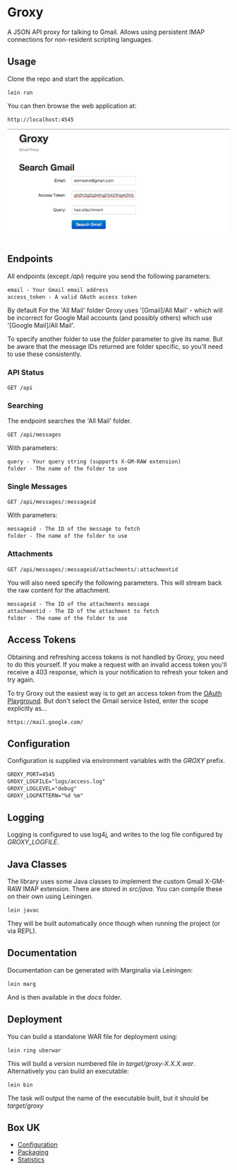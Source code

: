 
# Groxy

A JSON API proxy for talking to Gmail.  Allows using persistent IMAP connections for non-resident scripting languages.

## Usage

Clone the repo and start the application.

```
lein run
```

You can then browse the web application at:

```
http://localhost:4545
```

![](http://github.com/boxuk/groxy/raw/master/images/www.png)

## Endpoints

All endpoints (except _/api_) require you send the following parameters:

```
email - Your Gmail email address
access_token - A valid OAuth access token
```

By default For the 'All Mail' folder Groxy uses '[Gmail]/All Mail' - which will be incorrect
for Google Mail accounts (and possibly others) which use '[Google Mail]/All Mail'.

To specify another folder to use the _folder_ parameter to give its name.  But be aware
that the message IDs returned are folder specific, so you'll need to use these consistently.

### API Status

```
GET /api
```

### Searching

The endpoint searches the 'All Mail' folder.

```
GET /api/messages
```

With parameters:

```
query - Your query string (supports X-GM-RAW extension)
folder - The name of the folder to use
```

### Single Messages

```
GET /api/messages/:messageid
```

With parameters:

```
messageid - The ID of the message to fetch
folder - The name of the folder to use
```

### Attachments

```
GET /api/messages/:messageid/attachments/:attachmentid
```

You will also need specify the following parameters.  This will stream back the
raw content for the attachment.

```
messageid - The ID of the attachments message
attachmentid - The ID of the attachment to fetch
folder - The name of the folder to use
```

## Access Tokens

Obtaining and refreshing access tokens is not handled by Groxy, you need to do this yourself.
If you make a request with an invalid access token you'll receive a 403 response, which is 
your notification to refresh your token and try again.

To try Groxy out the easiest way is to get an access token from the [OAuth Playground](https://developers.google.com/oauthplayground/).
But don't select the Gmail service listed, enter the scope explicitly as...

```
https://mail.google.com/
```

## Configuration

Configuration is supplied via environment variables with the _GROXY_ prefix.

```
GROXY_PORT=4545
GROXY_LOGFILE="logs/access.log"
GROXY_LOGLEVEL="debug"
GROXY_LOGPATTERN="%d %m"
```

## Logging

Logging is configured to use log4j, and writes to the log file configured by _GROXY_LOGFILE_.

## Java Classes

The library uses some Java classes to implement the custom Gmail X-GM-RAW IMAP extension.
There are stored in _src/java_.  You can compile these on their own using Leiningen.

```
lein javac
```

They will be built automatically once though when running the project (or via REPL).

## Documentation

Documentation can be generated with Marginalia via Leiningen:

```
lein marg
```

And is then available in the _docs_ folder.

## Deployment

You can build a standalone WAR file for deployment using:

```
lein ring uberwar
```

This will build a version numbered file in _target/groxy-X.X.X.war_. Alternatively you can
build an executable:

```
lein bin
```

The task will output the name of the executable built, but it should be _target/groxy_

## Box UK

 * [Configuration](docs/configuration.md)
 * [Packaging](docs/packaging.md)
 * [Statistics](docs/statistics.md)

